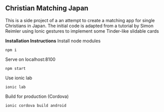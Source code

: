 ## Christian Matching Japan
This is a side project of a an attempt to create a matching app
for single Christians in Japan. The initial code is adapted from
a tutorial by Simon Reimler using Ionic gestures to implement
some Tinder-like slidable cards

**Installation Instructions**
Install node modules
```
npm i
```
Serve on localhost:8100
```
npm start
```
Use ionic lab
```
ionic lab
```
Build for production (Cordova)
```
ionic cordova build android
```